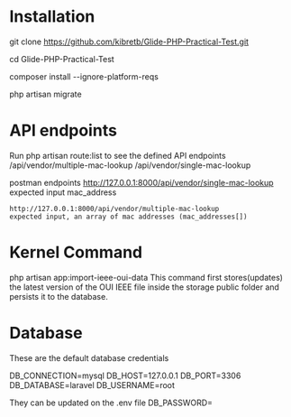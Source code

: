 
# Installation

git clone https://github.com/kibretb/Glide-PHP-Practical-Test.git

cd Glide-PHP-Practical-Test

composer install --ignore-platform-reqs

php artisan migrate


# API endpoints
 Run php artisan route:list to see the defined API endpoints
  /api/vendor/multiple-mac-lookup 
  /api/vendor/single-mac-lookup

  postman endpoints
    http://127.0.0.1:8000/api/vendor/single-mac-lookup
    expected input mac_address
    
    http://127.0.0.1:8000/api/vendor/multiple-mac-lookup
    expected input, an array of mac addresses (mac_addresses[])

# Kernel Command
  php artisan app:import-ieee-oui-data
  This command first stores(updates) the latest version of the OUI IEEE file inside the storage public folder and persists it to the database.

# Database 
These are the default database credentials

DB_CONNECTION=mysql
DB_HOST=127.0.0.1
DB_PORT=3306
DB_DATABASE=laravel
DB_USERNAME=root

They can be updated on the .env file
DB_PASSWORD=


  


